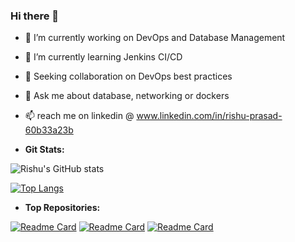 ### Hi there 👋

- 🔭 I’m currently working on DevOps and Database Management 
- 🌱 I’m currently learning Jenkins CI/CD
- 👯 Seeking collaboration on DevOps best practices
- 💬 Ask me about database, networking or dockers
- 📫 reach me on linkedin @ www.linkedin.com/in/rishu-prasad-60b33a23b 

- **Git Stats:**



![Rishu's GitHub stats](https://github-readme-stats.vercel.app/api?username=Rishu0204&show_icons=true&theme=radical)






[![Top Langs](https://github-readme-stats.vercel.app/api/top-langs/?username=Rishu0204&layout=donut)](https://github.com/Rishu0204/github-readme-stats)

- **Top Repositories:**




[![Readme Card](https://github-readme-stats.vercel.app/api/pin/?username=Rishu0204&repo=mysql_using_python)](https://github.com/Rishu0204/mysql_using_python)
[![Readme Card](https://github-readme-stats.vercel.app/api/pin/?username=Rishu0204&repo=socket_programming)](https://github.com/Rishu0204/socket_programming)
[![Readme Card](https://github-readme-stats.vercel.app/api/pin/?username=Rishu0204&repo=linux_learning)](https://github.com/Rishu0204/linux_learning)
